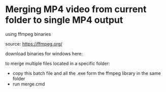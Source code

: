 # Merging MP4 video from current folder to single MP4 output

using ffmpeg binaries

source: https://ffmpeg.org/

download binaries for windows here:

to merge multiple files located in a specific folder:

- copy this batch file and all the .exe form the ffmpeg library in the same folder
- run merge.cmd
